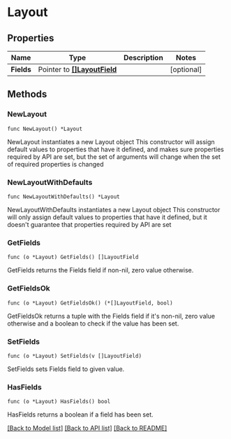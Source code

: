 # Layout

## Properties

Name | Type | Description | Notes
------------ | ------------- | ------------- | -------------
**Fields** | Pointer to [**[]LayoutField**](LayoutField.md) |  | [optional] 

## Methods

### NewLayout

`func NewLayout() *Layout`

NewLayout instantiates a new Layout object
This constructor will assign default values to properties that have it defined,
and makes sure properties required by API are set, but the set of arguments
will change when the set of required properties is changed

### NewLayoutWithDefaults

`func NewLayoutWithDefaults() *Layout`

NewLayoutWithDefaults instantiates a new Layout object
This constructor will only assign default values to properties that have it defined,
but it doesn't guarantee that properties required by API are set

### GetFields

`func (o *Layout) GetFields() []LayoutField`

GetFields returns the Fields field if non-nil, zero value otherwise.

### GetFieldsOk

`func (o *Layout) GetFieldsOk() (*[]LayoutField, bool)`

GetFieldsOk returns a tuple with the Fields field if it's non-nil, zero value otherwise
and a boolean to check if the value has been set.

### SetFields

`func (o *Layout) SetFields(v []LayoutField)`

SetFields sets Fields field to given value.

### HasFields

`func (o *Layout) HasFields() bool`

HasFields returns a boolean if a field has been set.


[[Back to Model list]](../README.md#documentation-for-models) [[Back to API list]](../README.md#documentation-for-api-endpoints) [[Back to README]](../README.md)


